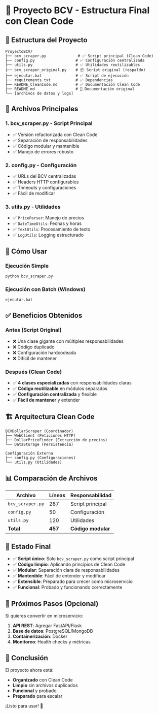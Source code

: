 # 🎯 Proyecto BCV - Estructura Final con Clean Code

## 📁 Estructura del Proyecto

```
ProyectoBCV/
├── bcv_scraper.py              # ✅ Script principal (Clean Code)
├── config.py                  # ✅ Configuración centralizada
├── utils.py                   # ✅ Utilidades reutilizables
├── bcv_scraper_original.py    # 📦 Script original (respaldo)
├── ejecutar.bat               # ✅ Script de ejecución
├── requirements.txt           # ✅ Dependencias
├── README_CleanCode.md        # ✅ Documentación Clean Code
├── README.md                  # 📖 Documentación original
└── [archivos de datos y logs]
```

## 🚀 Archivos Principales

### 1. **bcv_scraper.py** - Script Principal
- ✅ Versión refactorizada con Clean Code
- ✅ Separación de responsabilidades
- ✅ Código modular y mantenible
- ✅ Manejo de errores robusto

### 2. **config.py** - Configuración
- ✅ URLs del BCV centralizadas
- ✅ Headers HTTP configurables
- ✅ Timeouts y configuraciones
- ✅ Fácil de modificar

### 3. **utils.py** - Utilidades
- ✅ `PriceParser`: Manejo de precios
- ✅ `DateTimeUtils`: Fechas y horas
- ✅ `TextUtils`: Procesamiento de texto
- ✅ `LogUtils`: Logging estructurado

## 🔧 Cómo Usar

### Ejecución Simple
```bash
python bcv_scraper.py
```

### Ejecución con Batch (Windows)
```bash
ejecutar.bat
```

## ✅ Beneficios Obtenidos

### Antes (Script Original)
- ❌ Una clase gigante con múltiples responsabilidades
- ❌ Código duplicado
- ❌ Configuración hardcodeada
- ❌ Difícil de mantener

### Después (Clean Code)
- ✅ **4 clases especializadas** con responsabilidades claras
- ✅ **Código reutilizable** en módulos separados
- ✅ **Configuración centralizada** y flexible
- ✅ **Fácil de mantener** y extender

## 🏗️ Arquitectura Clean Code

```
BCVDollarScraper (Coordinador)
├── WebClient (Peticiones HTTP)
├── DollarPriceFinder (Extracción de precios)
└── DataStorage (Persistencia)

Configuración Externa
├── config.py (Configuraciones)
└── utils.py (Utilidades)
```

## 📊 Comparación de Archivos

| Archivo | Líneas | Responsabilidad |
|---------|--------|-----------------|
| `bcv_scraper.py` | 287 | Script principal |
| `config.py` | 50 | Configuración |
| `utils.py` | 120 | Utilidades |
| **Total** | **457** | **Código modular** |

## 🎯 Estado Final

- ✅ **Script único**: Solo `bcv_scraper.py` como script principal
- ✅ **Código limpio**: Aplicando principios de Clean Code
- ✅ **Modular**: Separación clara de responsabilidades
- ✅ **Mantenible**: Fácil de entender y modificar
- ✅ **Extensible**: Preparado para crecer como microservicio
- ✅ **Funcional**: Probado y funcionando correctamente

## 🚀 Próximos Pasos (Opcional)

Si quieres convertir en microservicio:

1. **API REST**: Agregar FastAPI/Flask
2. **Base de datos**: PostgreSQL/MongoDB
3. **Containerización**: Docker
4. **Monitoreo**: Health checks y métricas

## 📝 Conclusión

El proyecto ahora está:
- **Organizado** con Clean Code
- **Limpio** sin archivos duplicados
- **Funcional** y probado
- **Preparado** para escalar

¡Listo para usar! 🎉
